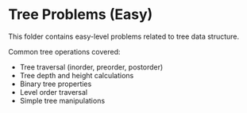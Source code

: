 # Tree Problems (Easy)

This folder contains easy-level problems related to tree data structure.

Common tree operations covered:
- Tree traversal (inorder, preorder, postorder)
- Tree depth and height calculations
- Binary tree properties
- Level order traversal
- Simple tree manipulations
